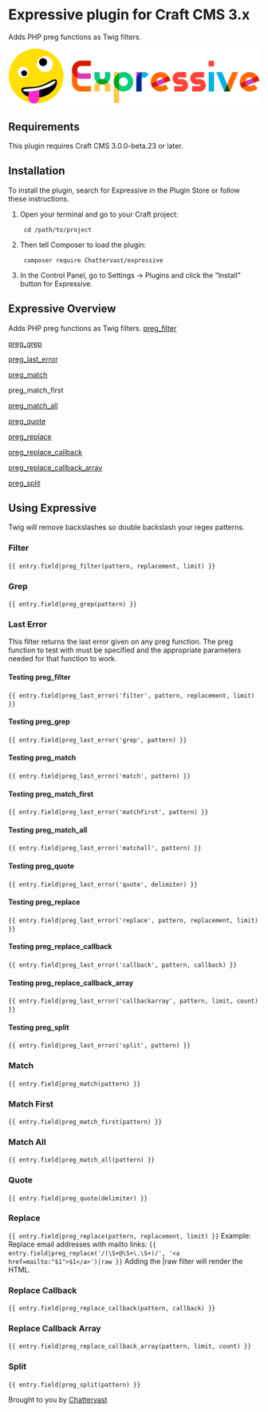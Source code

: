 # Expressive plugin for Craft CMS 3.x

Adds PHP preg functions as Twig filters.

![Screenshot](resources/img/plugin-logo.png)

## Requirements

This plugin requires Craft CMS 3.0.0-beta.23 or later.

## Installation

To install the plugin, search for Expressive in the Plugin Store or follow these instructions.

1. Open your terminal and go to your Craft project:

        cd /path/to/project

2. Then tell Composer to load the plugin:

        composer require Chattervast/expressive

3. In the Control Panel, go to Settings → Plugins and click the “Install” button for Expressive.

## Expressive Overview

Adds PHP preg functions as Twig filters.
[preg_filter](http://php.net/manual/en/function.preg-filter.php)

[preg_grep](http://php.net/manual/en/function.preg-grep.php)

[preg_last_error](http://php.net/manual/en/function.preg-last-error.php)

[preg_match](http://php.net/manual/en/function.preg-match.php)

preg_match_first

[preg_match_all](http://php.net/manual/en/function.preg-match-all.php)

[preg_quote](http://php.net/manual/en/function.preg-quote.php)

[preg_replace](http://php.net/manual/en/function.preg-replace.php)

[preg_replace_callback](http://php.net/manual/en/function.preg-replace-callback.php)

[preg_replace_callback_array](http://php.net/manual/en/function.preg-replace-callback-array.php)

[preg_split](http://php.net/manual/en/function.preg-split.php)

## Using Expressive

Twig will remove backslashes so double backslash your regex patterns.

### Filter
`{{ entry.field|preg_filter(pattern, replacement, limit) }}`

### Grep
`{{ entry.field|preg_grep(pattern) }}`

### Last Error
This filter returns the last error given on any preg function. The preg function to test with must be specified and the appropriate parameters needed for that function to work.

#### Testing preg_filter
`{{ entry.field|preg_last_error('filter', pattern, replacement, limit) }}`
#### Testing preg_grep
`{{ entry.field|preg_last_error('grep', pattern) }}`
#### Testing preg_match
`{{ entry.field|preg_last_error('match', pattern) }}`
#### Testing preg_match_first
`{{ entry.field|preg_last_error('matchfirst', pattern) }}`
#### Testing preg_match_all
`{{ entry.field|preg_last_error('matchall', pattern) }}`
#### Testing preg_quote
`{{ entry.field|preg_last_error('quote', delimiter) }}`
#### Testing preg_replace
`{{ entry.field|preg_last_error('replace', pattern, replacement, limit) }}`
#### Testing preg_replace_callback
`{{ entry.field|preg_last_error('callback', pattern, callback) }}`
#### Testing preg_replace_callback_array
`{{ entry.field|preg_last_error('callbackarray', pattern, limit, count) }}`
#### Testing preg_split
`{{ entry.field|preg_last_error('split', pattern) }}`

### Match
`{{ entry.field|preg_match(pattern) }}`

### Match First
`{{ entry.field|preg_match_first(pattern) }}`

### Match All
`{{ entry.field|preg_match_all(pattern) }}`

### Quote
`{{ entry.field|preg_quote(delimiter) }}`

### Replace
`{{ entry.field|preg_replace(pattern, replacement, limit) }}`
Example: Replace email addresses with mailto links:
`{{ entry.field|preg_replace('/(\S+@\S+\.\S+)/', '<a href=mailto:"$1">$1</a>')|raw }}`
Adding the |raw filter will render the HTML.

### Replace Callback
`{{ entry.field|preg_replace_callback(pattern, callback) }}`

### Replace Callback Array
`{{ entry.field|preg_replace_callback_array(pattern, limit, count) }}`

### Split
`{{ entry.field|preg_split(pattern) }}`

Brought to you by [Chattervast](https://github.com/chattervast)
